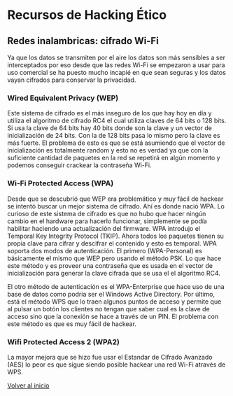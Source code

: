 # Recursos de Hacking Ético

## Redes inalambricas: cifrado Wi-Fi

Ya que los datos se transmiten por el aire los datos son más sensibles a ser interceptados por eso desde que las redes Wi-Fi se empezaron a usar para uso comercial se ha puesto mucho incapié en que sean seguras y los datos vayan cifrados para conservar la privacidad.

### Wired Equivalent Privacy (WEP)

Este sistema de cifrado es el más inseguro de los que hay hoy en día y utiliza el algoritmo de cifrado RC4 el cual utiliza claves de 64 bits o 128 bits. Si usa la clave de 64 bits hay 40 bits donde son la clave y un vector de inicialización de 24 bits. Con la de 128 bits pasa lo mismo pero la clave es más fuerte. El problema de esto es que se está asumiendo que el vector de inicialización es totalmente random y esto no es verdad ya que con la suficiente cantidad de paquetes en la red se repetirá en algún momento y podemos conseguir crackear la contraseña Wi-Fi.

### Wi-Fi Protected Access (WPA)

Desde que se descubrió que WEP era problemático y muy fácil de hackear se intentó buscar un mejor sistema de cifrado. Ahí es donde nació WPA. Lo curioso de este sistema de cifrado es que no hubo que hacer ningún cambio en el hardware para hacerlo funcionar, simplemente se podía habilitar haciendo una actualización del firmware. WPA introdujo el Temporal Key Integrity Protocol (TKIP). Ahora todos los paquetes tienen su propia clave para cifrar y descifrar el contenido y esto es temporal. WPA soporta dos modos de autenticación. El primero (WPA-Personal) es básicamente el mismo que WEP pero usando el método PSK. Lo que hace este método y es proveer una contraseña que es usada en el vector de inicialización para generar la clave cifrada que se usa el el algoritmo RC4.

El otro método de autenticación es el WPA-Enterprise que hace uso de una base de datos como podría ser el Windows Active Directory.
Por último, está el método WPS que lo traen algunos puntos de acceso y permite que al pulsar un botón los clientes no tengan que saber cual es la clave de acceso sino que la conexión se hace a través de un PIN. El problema con este método es que es muy fácil de hackear.

### Wifi Protected Access 2 (WPA2)

La mayor mejora que se hizo fue usar el Estandar de Cifrado Avanzado (AES) lo peor es que sigue siendo posible hackear una red Wi-Fi através de WPS.

[Volver al inicio](./../../README.md)
